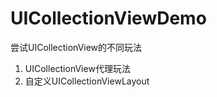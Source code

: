 # UICollectionViewDemo
尝试UICollectionView的不同玩法
1. UICollectionView代理玩法
2. 自定义UICollectionViewLayout
